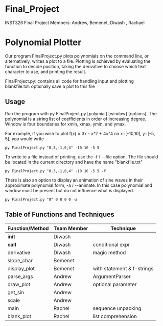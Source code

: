 # Final_Project
INST326 Final Project
    Members: Andrew, Bemenet, Diwash , Rachael

# **Polynomial Plotter**

Our program FinalProject.py plots polynomials on the command line, or alternatively, writes a plot to a file. Plotting is achieved by evaluating the function to decide position, taking the derivative to choose which text character to use, and printing the result.

FinalProject.py: contains all code for handling input and plotting  
blankfile.txt: optionally save a plot to this file

## Usage
Run the program with py FinalProject.py [polymial] [window] [options]. The polynomial is a string list of coefficients in order of increasing degree. Window is four boundaries for xmin, xmax, ymin, and ymax.

For example, if you wish to plot f(x) = 3x - x^2 + 4x^4 on x=[-10,10], y=[-5, 5], you would write  

`py FinalProject.py "0,3,-1,0,4" -10 10 -5 5`

To write to a file instead of printing, use the -f / --file option. The file should be located in the current directory and have the name "blankfile.txt"

`py FinalProject.py "0,3,-1,0,4" -10 10 -5 5 -f`

There is also an option to display an animation of sine waves in their approximate polynomial form, -a / --animate. In this case polynomial and window must be present but do not influence what is displayed.

`py FinalProject.py "0" 0 0 0 0 -a`

## Table of Functions and Techniques

| Function/Method | Team Member | Technique |
| - | - | - |
| __init__ | Diwash |  |
| __call__ | Diwash | conditional expr |
| derivative | Diwash | magic method |
| slope_char | Bemenet |  |
| display_plot | Bemenet | with statement & f-strings |
| parse_args | Andrew | ArgumentParser |
| draw_plot | Andrew | optional parameter |
| get_sin | Andrew |  |
| scale | Andrew |  |
| main | Rachel | sequence unpacking |
| blank_plot | Rachel | list comprehension |
